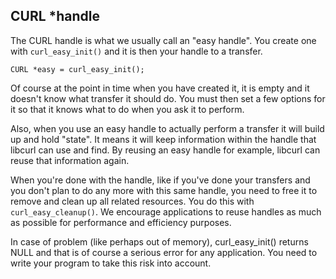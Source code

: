 ## CURL *handle

The CURL handle is what we usually call an "easy handle". You create one with
`curl_easy_init()` and it is then your handle to a transfer.

    CURL *easy = curl_easy_init();

Of course at the point in time when you have created it, it is empty and it
doesn't know what transfer it should do. You must then set a few options for
it so that it knows what to do when you ask it to perform.

Also, when you use an easy handle to actually perform a transfer it will build
up and hold "state". It means it will keep information within the handle that
libcurl can use and find. By reusing an easy handle for example, libcurl can
reuse that information again.

When you're done with the handle, like if you've done your transfers and you
don't plan to do any more with this same handle, you need to free it to remove
and clean up all related resources. You do this with `curl_easy_cleanup()`. We
encourage applications to reuse handles as much as possible for performance
and efficiency purposes.

In case of problem (like perhaps out of memory), curl_easy_init() returns NULL
and that is of course a serious error for any application. You need to write
your program to take this risk into account.

